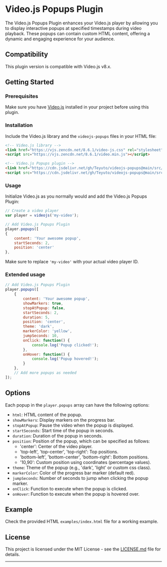 # Video.js Popups Plugin

The Video.js Popups Plugin enhances your Video.js player by allowing you to display interactive popups at specified timestamps during video playback. These popups can contain custom HTML content, offering a dynamic and engaging experience for your audience.

## Compatibility

This plugin version is compatible with Video.js v8.x.

## Getting Started

### Prerequisites

Make sure you have [Video.js](https://videojs.com/) installed in your project before using this plugin.

### Installation

Include the Video.js library and the `videojs-popups` files in your HTML file:

```html
<!-- Video.js library -->
<link href="https://vjs.zencdn.net/8.6.1/video-js.css" rel="stylesheet"/>
<script src="https://vjs.zencdn.net/8.6.1/video.min.js"></script>

<!-- Video.js Popups plugin -->
<link href="https://cdn.jsdelivr.net/gh/Teyuto/videojs-popups@main/src/videojs-popups.min.css" rel="stylesheet"/>
<script src="https://cdn.jsdelivr.net/gh/Teyuto/videojs-popups@main/src/videojs-popups.min.js"></script>
```

### Usage

Initialize Video.js as you normally would and add the Video.js Popups Plugin:

```javascript
// Create a video player
var player = videojs('my-video');

// Add Video.js Popups Plugin
player.popups([
{
    content: 'Your awesome popup',
    startSeconds: 2,
    position: 'center'
},
```

Make sure to replace `'my-video'` with your actual video player ID.

### Extended usage
```javascript
// Add Video.js Popups Plugin
player.popups([
    {
        content: 'Your awesome popup',
        showMarkers: true,
        stopAtPopup: false,
        startSeconds: 2,
        duration: 5,
        position: 'center',
        theme: 'dark',
        markerColor: 'yellow',
        jumpSeconds: 10,
        onClick: function() {
            console.log('Popup clicked!');
        },
        onHover: function() {
            console.log('Popup hovered!');
        }
    },
    // Add more popups as needed
]);
```

## Options

Each popup in the `player.popups` array can have the following options:

- `html`: HTML content of the popup.
- `showMarkers`: Display markers on the progress bar.
- `stopAtPopup`: Pause the video when the popup is displayed.
- `startSeconds`: Start time of the popup in seconds.
- `duration`: Duration of the popup in seconds.
- `position`: Position of the popup, which can be specified as follows:
  - 'center': Center of the video player.
  - 'top-left', 'top-center', 'top-right': Top positions.
  - 'bottom-left', 'bottom-center', 'bottom-right': Bottom positions.
  - '10,90': Custom position using coordinates (percentage values).
- `theme`: Theme of the popup (e.g., 'dark', 'light' or custom css class).
- `markerColor`: Color of the progress bar marker (default red).
- `jumpSeconds`: Number of seconds to jump when clicking the popup marker.
- `onClick`: Function to execute when the popup is clicked.
- `onHover`: Function to execute when the popup is hovered over.

## Example
Check the provided HTML `examples/index.html` file for a working example.

## License

This project is licensed under the MIT License - see the [LICENSE.md](LICENSE.md) file for details.

---